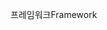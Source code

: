 <span data-ttu-id="138a3-101">프레임워크</span><span class="sxs-lookup"><span data-stu-id="138a3-101">Framework</span></span>